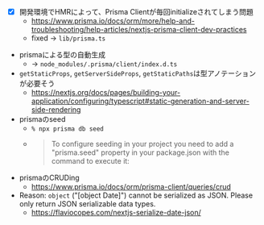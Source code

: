 - [x] 開発環境でHMRによって、Prisma Clientが毎回initializeされてしまう問題
  - https://www.prisma.io/docs/orm/more/help-and-troubleshooting/help-articles/nextjs-prisma-client-dev-practices  
  - fixed -> `lib/prisma.ts`
- prismaによる型の自動生成
  - -> `node_modules/.prisma/client/index.d.ts`
- `getStaticProps`, `getServerSideProps`, `getStaticPaths`は型アノテーションが必要そう
  - https://nextjs.org/docs/pages/building-your-application/configuring/typescript#static-generation-and-server-side-rendering
- prismaのseed
  - `% npx prisma db seed`
  - > To configure seeding in your project you need to add a "prisma.seed" property in your package.json with the command to execute it:
- prismaのCRUDing
  - https://www.prisma.io/docs/orm/prisma-client/queries/crud
- Reason: `object` ("[object Date]") cannot be serialized as JSON. Please only return JSON serializable data types.
  - https://flaviocopes.com/nextjs-serialize-date-json/